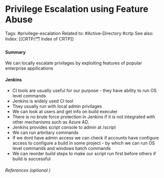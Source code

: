 # Privilege Escalation using Feature Abuse
Tags: #privilege-escalation 
Related to:  #Active-Directory #crtp 
See also: 
Index: [[CRTP/🗂️ Index of CRTP]] 

#### Summary
We can locally escalate privilages by exploiting features of popular enterprise appilications

#### Jenkins
- CI tools are usually useful for our purpose - they have ability to run OS level commands 
- Jenkins is widely used CI tool
- They usually run with local admin privilages
- We can look at users and get info on build executer
- There is no brute force protection in Jenkins if it is not integrated with other mechanisms such as Azure AD.
- Jenkins provides script console to admin at /script
- We can run arbritary commands
- If we dont have admin access we can check if accounts have configure access to configure a build in some project - by which we can run OS level commands and windows batch commands
- We can reorder build steps to make our script run first before others if build is successful

###### References  (optional )